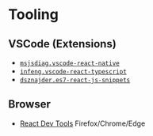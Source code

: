 # Tooling


## VSCode (Extensions)

- [`msjsdiag.vscode-react-native`](https://marketplace.visualstudio.com/items?itemName=infeng.vscode-react-typescript)
- [`infeng.vscode-react-typescript`](https://marketplace.visualstudio.com/items?itemName=dsznajder.es7-react-js-snippets)
- [`dsznajder.es7-react-js-snippets`](https://marketplace.visualstudio.com/items?itemName=msjsdiag.vscode-react-native)

## Browser

- [React Dev Tools](https://react.dev/learn/react-developer-tools) Firefox/Chrome/Edge
